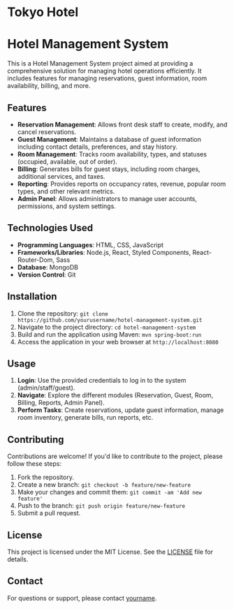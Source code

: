 # Tokyo Hotel

# Hotel Management System

This is a Hotel Management System project aimed at providing a comprehensive solution for managing hotel operations efficiently. It includes features for managing reservations, guest information, room availability, billing, and more.

## Features

- **Reservation Management**: Allows front desk staff to create, modify, and cancel reservations.
- **Guest Management**: Maintains a database of guest information including contact details, preferences, and stay history.
- **Room Management**: Tracks room availability, types, and statuses (occupied, available, out of order).
- **Billing**: Generates bills for guest stays, including room charges, additional services, and taxes.
- **Reporting**: Provides reports on occupancy rates, revenue, popular room types, and other relevant metrics.
- **Admin Panel**: Allows administrators to manage user accounts, permissions, and system settings.

## Technologies Used

- **Programming Languages**: HTML, CSS, JavaScript
- **Frameworks/Libraries**: Node.js, React, Styled Components, React-Router-Dom, Sass
- **Database**: MongoDB
- **Version Control**: Git

## Installation

1. Clone the repository: `git clone https://github.com/yourusername/hotel-management-system.git`
2. Navigate to the project directory: `cd hotel-management-system`
3. Build and run the application using Maven: `mvn spring-boot:run`
4. Access the application in your web browser at `http://localhost:8080`

## Usage

1. **Login**: Use the provided credentials to log in to the system (admin/staff/guest).
2. **Navigate**: Explore the different modules (Reservation, Guest, Room, Billing, Reports, Admin Panel).
3. **Perform Tasks**: Create reservations, update guest information, manage room inventory, generate bills, run reports, etc.

## Contributing

Contributions are welcome! If you'd like to contribute to the project, please follow these steps:

1. Fork the repository.
2. Create a new branch: `git checkout -b feature/new-feature`
3. Make your changes and commit them: `git commit -am 'Add new feature'`
4. Push to the branch: `git push origin feature/new-feature`
5. Submit a pull request.

## License

This project is licensed under the MIT License. See the [LICENSE](LICENSE) file for details.

## Contact

For questions or support, please contact [yourname](mailto:youremail@example.com).


